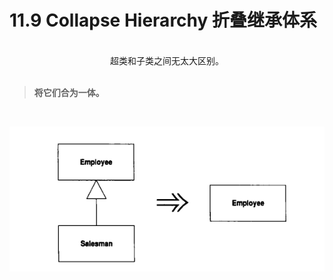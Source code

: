 # 11.9 Collapse Hierarchy 折叠继承体系

<br>

<center>超类和子类之间无太大区别。</center>

<br>

> **将它们合为一体。**

<br>

![image-20211001185815456](https://raw.githubusercontent.com/huxiaoning/img/master/image-20211001185815456.png)

<br>

